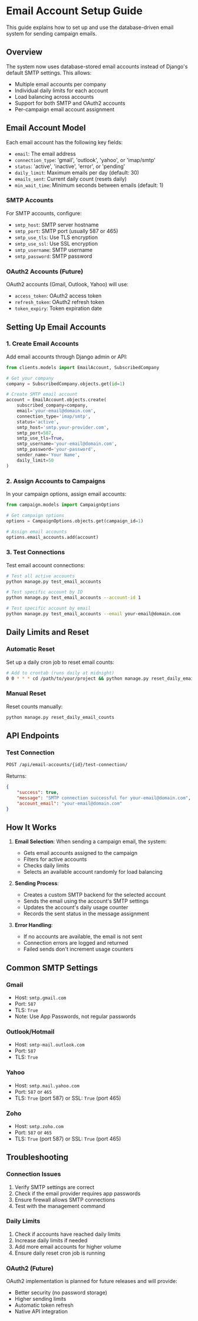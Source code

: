 # Email Account Setup Guide

This guide explains how to set up and use the database-driven email system for sending campaign emails.

## Overview

The system now uses database-stored email accounts instead of Django's default SMTP settings. This allows:

- Multiple email accounts per company
- Individual daily limits for each account
- Load balancing across accounts
- Support for both SMTP and OAuth2 accounts
- Per-campaign email account assignment

## Email Account Model

Each email account has the following key fields:

- `email`: The email address
- `connection_type`: 'gmail', 'outlook', 'yahoo', or 'imap/smtp'
- `status`: 'active', 'inactive', 'error', or 'pending'
- `daily_limit`: Maximum emails per day (default: 30)
- `emails_sent`: Current daily count (resets daily)
- `min_wait_time`: Minimum seconds between emails (default: 1)

### SMTP Accounts

For SMTP accounts, configure:
- `smtp_host`: SMTP server hostname
- `smtp_port`: SMTP port (usually 587 or 465)
- `smtp_use_tls`: Use TLS encryption
- `smtp_use_ssl`: Use SSL encryption
- `smtp_username`: SMTP username
- `smtp_password`: SMTP password

### OAuth2 Accounts (Future)

OAuth2 accounts (Gmail, Outlook, Yahoo) will use:
- `access_token`: OAuth2 access token
- `refresh_token`: OAuth2 refresh token
- `token_expiry`: Token expiration date

## Setting Up Email Accounts

### 1. Create Email Accounts

Add email accounts through Django admin or API:

```python
from clients.models import EmailAccount, SubscribedCompany

# Get your company
company = SubscribedCompany.objects.get(id=1)

# Create SMTP email account
account = EmailAccount.objects.create(
    subscribed_company=company,
    email='your-email@domain.com',
    connection_type='imap/smtp',
    status='active',
    smtp_host='smtp.your-provider.com',
    smtp_port=587,
    smtp_use_tls=True,
    smtp_username='your-email@domain.com',
    smtp_password='your-password',
    sender_name='Your Name',
    daily_limit=50
)
```

### 2. Assign Accounts to Campaigns

In your campaign options, assign email accounts:

```python
from campaign.models import CampaignOptions

# Get campaign options
options = CampaignOptions.objects.get(campaign_id=1)

# Assign email accounts
options.email_accounts.add(account)
```

### 3. Test Connections

Test email account connections:

```bash
# Test all active accounts
python manage.py test_email_accounts

# Test specific account by ID
python manage.py test_email_accounts --account-id 1

# Test specific account by email
python manage.py test_email_accounts --email your-email@domain.com
```

## Daily Limits and Reset

### Automatic Reset

Set up a daily cron job to reset email counts:

```bash
# Add to crontab (runs daily at midnight)
0 0 * * * cd /path/to/your/project && python manage.py reset_daily_email_counts
```

### Manual Reset

Reset counts manually:

```bash
python manage.py reset_daily_email_counts
```

## API Endpoints

### Test Connection

```bash
POST /api/email-accounts/{id}/test-connection/
```

Returns:
```json
{
    "success": true,
    "message": "SMTP connection successful for your-email@domain.com",
    "account_email": "your-email@domain.com"
}
```

## How It Works

1. **Email Selection**: When sending a campaign email, the system:
   - Gets email accounts assigned to the campaign
   - Filters for active accounts
   - Checks daily limits
   - Selects an available account randomly for load balancing

2. **Sending Process**: 
   - Creates a custom SMTP backend for the selected account
   - Sends the email using the account's SMTP settings
   - Updates the account's daily usage counter
   - Records the sent status in the message assignment

3. **Error Handling**:
   - If no accounts are available, the email is not sent
   - Connection errors are logged and returned
   - Failed sends don't increment usage counters

## Common SMTP Settings

### Gmail
- Host: `smtp.gmail.com`
- Port: `587`
- TLS: `True`
- Note: Use App Passwords, not regular passwords

### Outlook/Hotmail
- Host: `smtp-mail.outlook.com`
- Port: `587`
- TLS: `True`

### Yahoo
- Host: `smtp.mail.yahoo.com`
- Port: `587` or `465`
- TLS: `True` (port 587) or SSL: `True` (port 465)

### Zoho
- Host: `smtp.zoho.com`
- Port: `587` or `465`
- TLS: `True` (port 587) or SSL: `True` (port 465)

## Troubleshooting

### Connection Issues
1. Verify SMTP settings are correct
2. Check if the email provider requires app passwords
3. Ensure firewall allows SMTP connections
4. Test with the management command

### Daily Limits
1. Check if accounts have reached daily limits
2. Increase daily limits if needed
3. Add more email accounts for higher volume
4. Ensure daily reset cron job is running

### OAuth2 (Future)
OAuth2 implementation is planned for future releases and will provide:
- Better security (no password storage)
- Higher sending limits
- Automatic token refresh
- Native API integration
